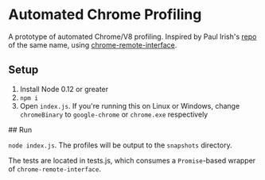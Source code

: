 # Automated Chrome Profiling

A prototype of automated Chrome/V8 profiling. Inspired by Paul Irish's [repo](https://github.com/paulirish/automated-chrome-profiling) of the same name, using [chrome-remote-interface](https://github.com/cyrus-and/chrome-remote-interface).

## Setup

1. Install Node 0.12 or greater
2. `npm i`
3. Open `index.js`. If you're running this on Linux or Windows, change `chromeBinary` to `google-chrome` or `chrome.exe` respectively

## Run

`node index.js`. The profiles will be output to the `snapshots` directory.

The tests are located in tests.js, which consumes a `Promise`-based wrapper of `chrome-remote-interface`.